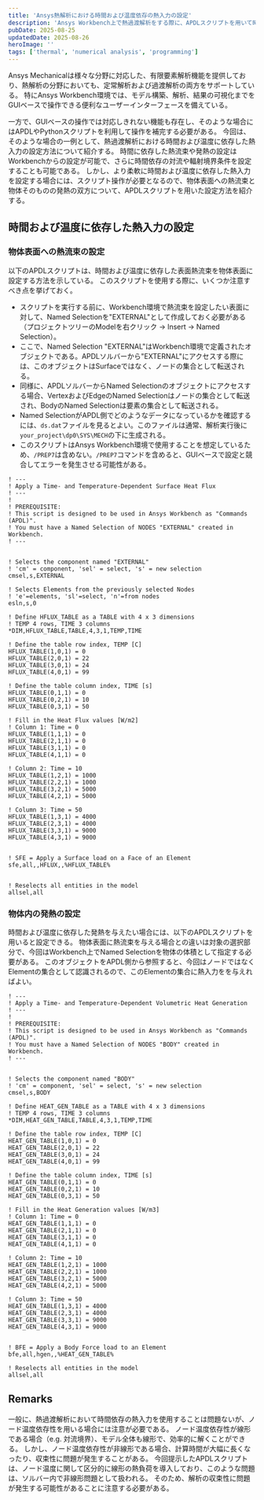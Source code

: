```yaml
---
title: 'Ansys熱解析における時間および温度依存の熱入力の設定'
description: 'Ansys Workbench上で熱過渡解析をする際に、APDLスクリプトを用いて時間および温度に依存した熱入力（表面への熱流束または物体内の発熱）を設定する方法について解説します。'
pubDate: 2025-08-25
updatedDate: 2025-08-26
heroImage: ''
tags: ['thermal', 'numerical analysis', 'programming']
---
```


Ansys Mechanicalは様々な分野に対応した、有限要素解析機能を提供しており、熱解析の分野においても、定常解析および過渡解析の両方をサポートしている。
特にAnsys Workbench環境では、モデル構築、解析、結果の可視化までをGUIベースで操作できる便利なユーザーインターフェースを備えている。

一方で、GUIベースの操作では対応しきれない機能も存在し、そのような場合にはAPDLやPythonスクリプトを利用して操作を補完する必要がある。
今回は、そのような場合の一例として、熱過渡解析における時間および温度に依存した熱入力の設定方法について紹介する。
時間に依存した熱流束や発熱の設定はWorkbenchからの設定が可能で、さらに時間依存の対流や輻射境界条件を設定することも可能である。
しかし、より柔軟に時間および温度に依存した熱入力を設定する場合には、スクリプト操作が必要となるので、物体表面への熱流束と物体そのものの発熱の双方について、APDLスクリプトを用いた設定方法を紹介する。

## 時間および温度に依存した熱入力の設定

### 物体表面への熱流束の設定

以下のAPDLスクリプトは、時間および温度に依存した表面熱流束を物体表面に設定する方法を示している。
このスクリプトを使用する際に、いくつか注意すべき点を挙げておく。

- スクリプトを実行する前に、Workbench環境で熱流束を設定したい表面に対して、Named Selectionを"EXTERNAL"として作成しておく必要がある（プロジェクトツリーのModelを右クリック -> Insert -> Named Selection）。
- ここで、Named Selection "EXTERNAL"はWorkbench環境で定義されたオブジェクトである。APDLソルバーから"EXTERNAL"にアクセスする際には、このオブジェクトはSurfaceではなく、ノードの集合として転送される。
- 同様に、APDLソルバーからNamed Selectionのオブジェクトにアクセスする場合、VertexおよびEdgeのNamed Selectionはノードの集合として転送され、BodyのNamed Selectionは要素の集合として転送される。
- Named SelectionがAPDL側でどのようなデータになっているかを確認するには、`ds.dat`ファイルを見るとよい。このファイルは通常、解析実行後に`your_project\dp0\SYS\MECH`の下に生成される。
- このスクリプトはAnsys Workbench環境で使用することを想定しているため、`/PREP7`は含めない。`/PREP7`コマンドを含めると、GUIベースで設定と競合してエラーを発生させる可能性がある。

```apdl
! ---
! Apply a Time- and Temperature-Dependent Surface Heat Flux
! ---
!
! PREREQUISITE:
! This script is designed to be used in Ansys Workbench as "Commands (APDL)".
! You must have a Named Selection of NODES "EXTERNAL" created in Workbench.
! ---


! Selects the component named "EXTERNAL"
! 'cm' = component, 'sel' = select, 's' = new selection
cmsel,s,EXTERNAL

! Selects Elements from the previously selected Nodes
! 'e'=elements, 'sl'=select, 'n'=from nodes
esln,s,0

! Define HFLUX_TABLE as a TABLE with 4 x 3 dimensions
! TEMP 4 rows, TIME 3 columns
*DIM,HFLUX_TABLE,TABLE,4,3,1,TEMP,TIME

! Define the table row index, TEMP [C]
HFLUX_TABLE(1,0,1) = 0
HFLUX_TABLE(2,0,1) = 22
HFLUX_TABLE(3,0,1) = 24
HFLUX_TABLE(4,0,1) = 99

! Define the table column index, TIME [s]
HFLUX_TABLE(0,1,1) = 0
HFLUX_TABLE(0,2,1) = 10
HFLUX_TABLE(0,3,1) = 50

! Fill in the Heat Flux values [W/m2]
! Column 1: Time = 0
HFLUX_TABLE(1,1,1) = 0
HFLUX_TABLE(2,1,1) = 0
HFLUX_TABLE(3,1,1) = 0
HFLUX_TABLE(4,1,1) = 0

! Column 2: Time = 10
HFLUX_TABLE(1,2,1) = 1000
HFLUX_TABLE(2,2,1) = 1000
HFLUX_TABLE(3,2,1) = 5000
HFLUX_TABLE(4,2,1) = 5000

! Column 3: Time = 50
HFLUX_TABLE(1,3,1) = 4000
HFLUX_TABLE(2,3,1) = 4000
HFLUX_TABLE(3,3,1) = 9000
HFLUX_TABLE(4,3,1) = 9000


! SFE = Apply a Surface load on a Face of an Element
sfe,all,,HFLUX,,%HFLUX_TABLE%


! Reselects all entities in the model
allsel,all
```

### 物体内の発熱の設定

時間および温度に依存した発熱を与えたい場合には、以下のAPDLスクリプトを用いると設定できる。
物体表面に熱流束を与える場合との違いは対象の選択部分で、今回はWorkbench上でNamed Selectionを物体の体積として指定する必要がある。
このオブジェクトをAPDL側から参照すると、今回はノードではなくElementの集合として認識されるので、このElementの集合に熱入力をを与えればよい。

```apdl
! ---
! Apply a Time- and Temperature-Dependent Volumetric Heat Generation
! ---
!
! PREREQUISITE:
! This script is designed to be used in Ansys Workbench as "Commands (APDL)".
! You must have a Named Selection of NODES "BODY" created in Workbench.
! ---


! Selects the component named "BODY"
! 'cm' = component, 'sel' = select, 's' = new selection
cmsel,s,BODY

! Define HEAT_GEN_TABLE as a TABLE with 4 x 3 dimensions
! TEMP 4 rows, TIME 3 columns
*DIM,HEAT_GEN_TABLE,TABLE,4,3,1,TEMP,TIME

! Define the table row index, TEMP [C]
HEAT_GEN_TABLE(1,0,1) = 0
HEAT_GEN_TABLE(2,0,1) = 22
HEAT_GEN_TABLE(3,0,1) = 24
HEAT_GEN_TABLE(4,0,1) = 99

! Define the table column index, TIME [s]
HEAT_GEN_TABLE(0,1,1) = 0
HEAT_GEN_TABLE(0,2,1) = 10
HEAT_GEN_TABLE(0,3,1) = 50

! Fill in the Heat Generation values [W/m3]
! Column 1: Time = 0
HEAT_GEN_TABLE(1,1,1) = 0
HEAT_GEN_TABLE(2,1,1) = 0
HEAT_GEN_TABLE(3,1,1) = 0
HEAT_GEN_TABLE(4,1,1) = 0

! Column 2: Time = 10
HEAT_GEN_TABLE(1,2,1) = 1000
HEAT_GEN_TABLE(2,2,1) = 1000
HEAT_GEN_TABLE(3,2,1) = 5000
HEAT_GEN_TABLE(4,2,1) = 5000

! Column 3: Time = 50
HEAT_GEN_TABLE(1,3,1) = 4000
HEAT_GEN_TABLE(2,3,1) = 4000
HEAT_GEN_TABLE(3,3,1) = 9000
HEAT_GEN_TABLE(4,3,1) = 9000


! BFE = Apply a Body Force load to an Element
bfe,all,hgen,,%HEAT_GEN_TABLE%

! Reselects all entities in the model
allsel,all
```

## Remarks

一般に、熱過渡解析において時間依存の熱入力を使用することは問題ないが、ノード温度依存性を用いる場合には注意が必要である。
ノード温度依存性が線形である場合（e.g. 対流境界）、モデル全体も線形で、効率的に解くことができる。
しかし、ノード温度依存性が非線形である場合、計算時間が大幅に長くなったり、収束性に問題が発生することがある。
今回提示したAPDLスクリプトは、ノード温度に関して区分的に線形の熱負荷を導入しており、このような問題は、ソルバー内で非線形問題として扱われる。
そのため、解析の収束性に問題が発生する可能性があることに注意する必要がある。
